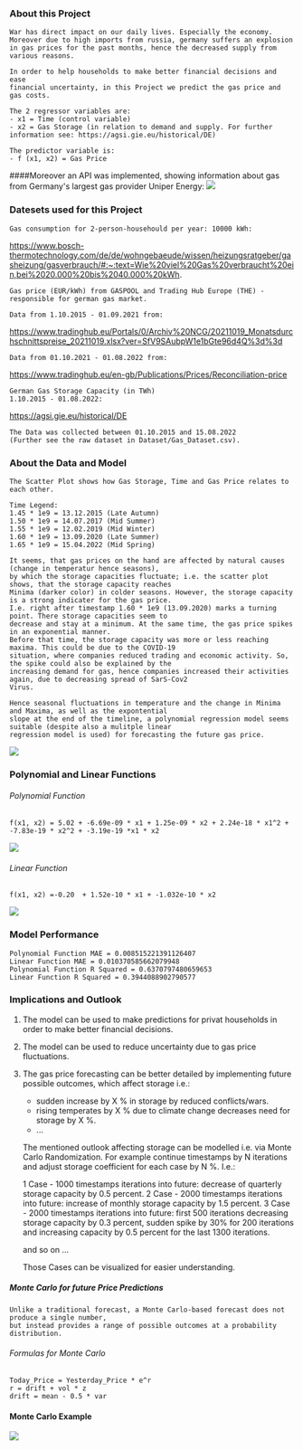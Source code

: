 ### About this Project
    
    War has direct impact on our daily lives. Especially the economy.
    Moreover due to high imports from russia, germany suffers an explosion
    in gas prices for the past months, hence the decreased supply from
    various reasons.

    In order to help households to make better financial decisions and ease
    financial uncertainty, in this Project we predict the gas price and gas costs.

    The 2 regressor variables are:
    - x1 = Time (control variable)
    - x2 = Gas Storage (in relation to demand and supply. For further information see: https://agsi.gie.eu/historical/DE)

    The predictor variable is:
    - f (x1, x2) = Gas Price

####Moreover an API was implemented, showing information about gas from Germany's largest gas provider Uniper Energy:
![](Images/API.png)


### Datesets used for this Project

    Gas consumption for 2-person-househould per year: 10000 kWh:

https://www.bosch-thermotechnology.com/de/de/wohngebaeude/wissen/heizungsratgeber/gasheizung/gasverbrauch/#:~:text=Wie%20viel%20Gas%20verbraucht%20ein,bei%2020.000%20bis%2040.000%20kWh.

    Gas price (EUR/kWh) from GASPOOL and Trading Hub Europe (THE) - responsible for german gas market.
   
    Data from 1.10.2015 - 01.09.2021 from: 
https://www.tradinghub.eu/Portals/0/Archiv%20NCG/20211019_Monatsdurchschnittspreise_20211019.xlsx?ver=SfV9SAubpW1e1bGte96d4Q%3d%3d
    
    Data from 01.10.2021 - 01.08.2022 from: 

https://www.tradinghub.eu/en-gb/Publications/Prices/Reconciliation-price

    German Gas Storage Capacity (in TWh)
    1.10.2015 - 01.08.2022: 
https://agsi.gie.eu/historical/DE

    The Data was collected between 01.10.2015 and 15.08.2022 
    (Further see the raw dataset in Dataset/Gas_Dataset.csv).
### About the Data and Model

    The Scatter Plot shows how Gas Storage, Time and Gas Price relates to each other.

    Time Legend:
    1.45 * 1e9 = 13.12.2015 (Late Autumn)
    1.50 * 1e9 = 14.07.2017 (Mid Summer)
    1.55 * 1e9 = 12.02.2019 (Mid Winter)
    1.60 * 1e9 = 13.09.2020 (Late Summer)
    1.65 * 1e9 = 15.04.2022 (Mid Spring)

    It seems, that gas prices on the hand are affected by natural causes (change in temperatur hence seasons),
    by which the storage capacities fluctuate; i.e. the scatter plot shows, that the storage capacity reaches
    Minima (darker color) in colder seasons. However, the storage capacity is a strong indicater for the gas price.
    I.e. right after timestamp 1.60 * 1e9 (13.09.2020) marks a turning point. There storage capacities seem to 
    decrease and stay at a minimum. At the same time, the gas price spikes in an exponential manner.
    Before that time, the storage capacity was more or less reaching maxima. This could be due to the COVID-19 
    situation, where companies reduced trading and economic activity. So, the spike could also be explained by the 
    increasing demand for gas, hence companies increased their activities again, due to decreasing spread of SarS-Cov2
    Virus.

    Hence seasonal fluctuations in temperature and the change in Minima and Maxima, as well as the expontential
    slope at the end of the timeline, a polynomial regression model seems suitable (despite also a mulitple linear
    regression model is used) for forecasting the future gas price.

![](Images/3D_Plot_Gas_Price_Prediction.png)

### Polynomial and Linear Functions

###### Polynomial Function
    f(x1, x2) = 5.02 + -6.69e-09 * x1 + 1.25e-09 * x2 + 2.24e-18 * x1^2 + -7.83e-19 * x2^2 + -3.19e-19 *x1 * x2
![](Images/Polynomial_Graph.png)
    
###### Linear Function
    f(x1, x2) =-0.20  + 1.52e-10 * x1 + -1.032e-10 * x2
![](Images/Linear_Graph.png)
    

### Model Performance
    
    Polynomial Function MAE = 0.008515221391126407
    Linear Function MAE = 0.010370585662079948
    Polynomial Function R Squared = 0.6370797480659653
    Linear Function R Squared = 0.3944088902790577

### Implications and Outlook

1) The model can be used to make predictions for privat households in order to make
    better financial decisions.

    
2) The model can be used to reduce uncertainty due to gas price fluctuations.


3) The gas price forecasting can be better detailed by implementing future possible outcomes, which affect storage  i.e.:
   - sudden increase by X % in storage by reduced conflicts/wars.
   - rising temperates by X % due to climate change decreases need for storage by X %.
   - ...
   

    The mentioned outlook affecting storage can be modelled i.e. 
    via Monte Carlo Randomization. For example continue timestamps
    by N iterations and adjust storage coefficient for each case by
    N %. I.e.:

    1 Case - 1000 timestamps iterations into future: decrease of quarterly storage capacity by 0.5 percent.
    2 Case - 2000 timestamps iterations into future: increase of monthly storage capacity by 1.5 percent.
    3 Case - 2000 timestamps iterations into future: first 500 iterations decreasing storage capacity by 0.3 percent,
                                                     sudden spike by 30% for 200 iterations and increasing capacity
                                                     by 0.5 percent for the last 1300 iterations.
    
    and so on ...

    Those Cases can be visualized for easier understanding.

##### Monte Carlo for future Price Predictions
    
    Unlike a traditional forecast, a Monte Carlo-based forecast does not produce a single number, 
    but instead provides a range of possible outcomes at a probability distribution. 

###### Formulas for Monte Carlo

    Today_Price = Yesterday_Price * e^r
    r = drift + vol * z
    drift = mean - 0.5 * var

#### Monte Carlo Example
![](Images/MC_Example.png)

